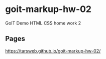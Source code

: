 # goit-markup-hw-02
GoIT Demo HTML CSS home work 2

## Pages
https://tarsweb.github.io/goit-markup-hw-02/
